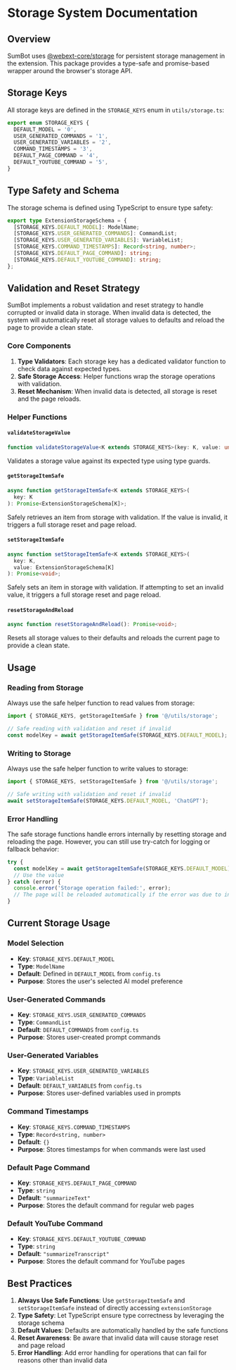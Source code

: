 # Storage System Documentation

## Overview

SumBot uses [@webext-core/storage](https://github.com/webext-core/storage) for persistent storage management in the extension. This package provides a type-safe and promise-based wrapper around the browser's storage API.

## Storage Keys

All storage keys are defined in the `STORAGE_KEYS` enum in `utils/storage.ts`:

```typescript
export enum STORAGE_KEYS {
  DEFAULT_MODEL = '0',
  USER_GENERATED_COMMANDS = '1',
  USER_GENERATED_VARIABLES = '2',
  COMMAND_TIMESTAMPS = '3',
  DEFAULT_PAGE_COMMAND = '4',
  DEFAULT_YOUTUBE_COMMAND = '5',
}
```

## Type Safety and Schema

The storage schema is defined using TypeScript to ensure type safety:

```typescript
export type ExtensionStorageSchema = {
  [STORAGE_KEYS.DEFAULT_MODEL]: ModelName;
  [STORAGE_KEYS.USER_GENERATED_COMMANDS]: CommandList;
  [STORAGE_KEYS.USER_GENERATED_VARIABLES]: VariableList;
  [STORAGE_KEYS.COMMAND_TIMESTAMPS]: Record<string, number>;
  [STORAGE_KEYS.DEFAULT_PAGE_COMMAND]: string;
  [STORAGE_KEYS.DEFAULT_YOUTUBE_COMMAND]: string;
};
```

## Validation and Reset Strategy

SumBot implements a robust validation and reset strategy to handle corrupted or invalid data in storage. When invalid data is detected, the system will automatically reset all storage values to defaults and reload the page to provide a clean state.

### Core Components

1. **Type Validators**: Each storage key has a dedicated validator function to check data against expected types.
2. **Safe Storage Access**: Helper functions wrap the storage operations with validation.
3. **Reset Mechanism**: When invalid data is detected, all storage is reset and the page reloads.

### Helper Functions

#### `validateStorageValue`

```typescript
function validateStorageValue<K extends STORAGE_KEYS>(key: K, value: unknown): boolean;
```

Validates a storage value against its expected type using type guards.

#### `getStorageItemSafe`

```typescript
async function getStorageItemSafe<K extends STORAGE_KEYS>(
  key: K
): Promise<ExtensionStorageSchema[K]>;
```

Safely retrieves an item from storage with validation. If the value is invalid, it triggers a full storage reset and page reload.

#### `setStorageItemSafe`

```typescript
async function setStorageItemSafe<K extends STORAGE_KEYS>(
  key: K,
  value: ExtensionStorageSchema[K]
): Promise<void>;
```

Safely sets an item in storage with validation. If attempting to set an invalid value, it triggers a full storage reset and page reload.

#### `resetStorageAndReload`

```typescript
async function resetStorageAndReload(): Promise<void>;
```

Resets all storage values to their defaults and reloads the current page to provide a clean state.

## Usage

### Reading from Storage

Always use the safe helper function to read values from storage:

```typescript
import { STORAGE_KEYS, getStorageItemSafe } from '@/utils/storage';

// Safe reading with validation and reset if invalid
const modelKey = await getStorageItemSafe(STORAGE_KEYS.DEFAULT_MODEL);
```

### Writing to Storage

Always use the safe helper function to write values to storage:

```typescript
import { STORAGE_KEYS, setStorageItemSafe } from '@/utils/storage';

// Safe writing with validation and reset if invalid
await setStorageItemSafe(STORAGE_KEYS.DEFAULT_MODEL, 'ChatGPT');
```

### Error Handling

The safe storage functions handle errors internally by resetting storage and reloading the page. However, you can still use try-catch for logging or fallback behavior:

```typescript
try {
  const modelKey = await getStorageItemSafe(STORAGE_KEYS.DEFAULT_MODEL);
  // Use the value
} catch (error) {
  console.error('Storage operation failed:', error);
  // The page will be reloaded automatically if the error was due to invalid data
}
```

## Current Storage Usage

### Model Selection

- **Key**: `STORAGE_KEYS.DEFAULT_MODEL`
- **Type**: `ModelName`
- **Default**: Defined in `DEFAULT_MODEL` from `config.ts`
- **Purpose**: Stores the user's selected AI model preference

### User-Generated Commands

- **Key**: `STORAGE_KEYS.USER_GENERATED_COMMANDS`
- **Type**: `CommandList`
- **Default**: `DEFAULT_COMMANDS` from `config.ts`
- **Purpose**: Stores user-created prompt commands

### User-Generated Variables

- **Key**: `STORAGE_KEYS.USER_GENERATED_VARIABLES`
- **Type**: `VariableList`
- **Default**: `DEFAULT_VARIABLES` from `config.ts`
- **Purpose**: Stores user-defined variables used in prompts

### Command Timestamps

- **Key**: `STORAGE_KEYS.COMMAND_TIMESTAMPS`
- **Type**: `Record<string, number>`
- **Default**: `{}`
- **Purpose**: Stores timestamps for when commands were last used

### Default Page Command

- **Key**: `STORAGE_KEYS.DEFAULT_PAGE_COMMAND`
- **Type**: `string`
- **Default**: `"summarizeText"`
- **Purpose**: Stores the default command for regular web pages

### Default YouTube Command

- **Key**: `STORAGE_KEYS.DEFAULT_YOUTUBE_COMMAND`
- **Type**: `string`
- **Default**: `"summarizeTranscript"`
- **Purpose**: Stores the default command for YouTube pages

## Best Practices

1. **Always Use Safe Functions**: Use `getStorageItemSafe` and `setStorageItemSafe` instead of directly accessing `extensionStorage`
2. **Type Safety**: Let TypeScript ensure type correctness by leveraging the storage schema
3. **Default Values**: Defaults are automatically handled by the safe functions
4. **Reset Awareness**: Be aware that invalid data will cause storage reset and page reload
5. **Error Handling**: Add error handling for operations that can fail for reasons other than invalid data

